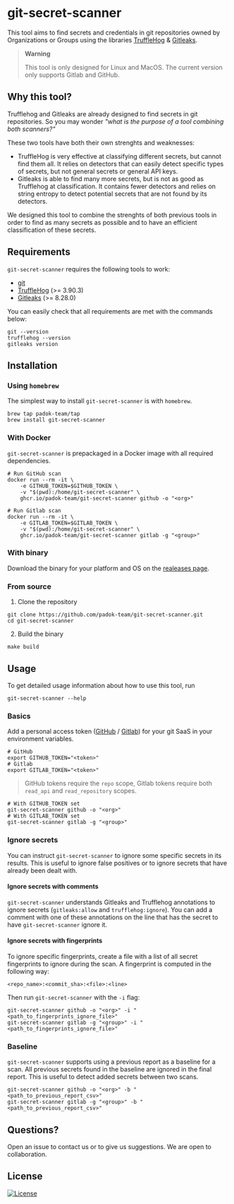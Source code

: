 # git-secret-scanner

This tool aims to find secrets and credentials in git repositories owned by Organizations or Groups using the libraries [TruffleHog](https://trufflesecurity.com/) &amp; [Gitleaks](https://gitleaks.io/).

> **Warning**
> 
> This tool is only designed for Linux and MacOS.
> The current version only supports Gitlab and GitHub.

## Why this tool?

Trufflehog and Gitleaks are already designed to find secrets in git repositories. So you may wonder *"what is the purpose of a tool combining both scanners?"* 

These two tools have both their own strenghts and weaknesses:
- TruffleHog is very effective at classifying different secrets, but cannot find them all. It relies on detectors that can easily detect specific types of secrets, but not general secrets or general API keys.
- Gitleaks is able to find many more secrets, but is not as good as Trufflehog at classification. It contains fewer detectors and relies on string entropy to detect potential secrets that are not found by its detectors.

We designed this tool to combine the strenghts of both previous tools in order to find as many secrets as possible and to have an efficient classification of these secrets.

## Requirements

`git-secret-scanner` requires the following tools to work:
- [git](https://git-scm.com/book/fr/v2/D%C3%A9marrage-rapide-Installation-de-Git)
- [TruffleHog](https://github.com/trufflesecurity/trufflehog) (>= 3.90.3)
- [Gitleaks](https://github.com/gitleaks/gitleaks) (>= 8.28.0)

You can easily check that all requirements are met with the commands below:

```shell
git --version
trufflehog --version
gitleaks version
```

## Installation

### Using `homebrew`

The simplest way to install `git-secret-scanner` is with `homebrew`.

```shell
brew tap padok-team/tap
brew install git-secret-scanner
```

### With Docker

`git-secret-scanner` is prepackaged in a Docker image with all required dependencies.

```shell
# Run GitHub scan
docker run --rm -it \
    -e GITHUB_TOKEN=$GITHUB_TOKEN \
    -v "$(pwd):/home/git-secret-scanner" \
    ghcr.io/padok-team/git-secret-scanner github -o "<org>"

# Run Gitlab scan
docker run --rm -it \
    -e GITLAB_TOKEN=$GITLAB_TOKEN \
    -v "$(pwd):/home/git-secret-scanner" \
    ghcr.io/padok-team/git-secret-scanner gitlab -g "<group>"
```

### With binary

Download the binary for your platform and OS on the [realeases page](https://github.com/zricethezav/gitleaks/releases).

### From source

1. Clone the repository

```shell
git clone https://github.com/padok-team/git-secret-scanner.git
cd git-secret-scanner
```

2. Build the binary

```shell
make build
```

## Usage

To get detailed usage information about how to use this tool, run 

```shell
git-secret-scanner --help
```

### Basics

Add a personal access token ([GitHub](https://docs.github.com/en/enterprise-server@3.4/authentication/keeping-your-account-and-data-secure/creating-a-personal-access-token) / [Gitlab](https://docs.gitlab.com/ee/user/profile/personal_access_tokens.html)) for your git SaaS in your environment variables.

```shell
# GitHub
export GITHUB_TOKEN="<token>"
# Gitlab
export GITLAB_TOKEN="<token>"
```

> GitHub tokens require the `repo` scope, Gitlab tokens require both `read_api` and `read_repository` scopes.

```shell
# With GITHUB_TOKEN set
git-secret-scanner github -o "<org>"
# With GITLAB_TOKEN set
git-secret-scanner gitlab -g "<group>"
```

### Ignore secrets

You can instruct `git-secret-scanner` to ignore some specific secrets in its results. This is useful to ignore false positives or to ignore secrets that have already been dealt with.

#### Ignore secrets with comments

`git-secret-scanner` understands Gitleaks and Trufflehog annotations to ignore secrets (`gitleaks:allow` and `trufflehog:ignore`). You can add a comment with one of these annotations on the line that has the secret to have `git-secret-scanner` ignore it.

#### Ignore secrets with fingerprints

To ignore specific fingerprints, create a file with a list of all secret fingerprints to ignore during the scan. A fingerprint is computed in the following way:

```
<repo_name>:<commit_sha>:<file>:<line>
```

Then run `git-secret-scanner` with the `-i` flag:

```shell
git-secret-scanner github -o "<org>" -i "<path_to_fingerprints_ignore_file>"
git-secret-scanner gitlab -g "<group>" -i "<path_to_fingerprints_ignore_file>"
```

### Baseline

`git-secret-scanner` supports using a previous report as a baseline for a scan. All previous secrets found in the baseline are ignored in the final report. This is useful to detect added secrets between two scans.

```shell
git-secret-scanner github -o "<org>" -b "<path_to_previous_report_csv>"
git-secret-scanner gitlab -g "<group>" -b "<path_to_previous_report_csv>"
```

## Questions?

Open an issue to contact us or to give us suggestions. We are open to collaboration.

## License

[![License](https://img.shields.io/badge/License-Apache_2.0-blue.svg)](https://opensource.org/licenses/Apache-2.0)
